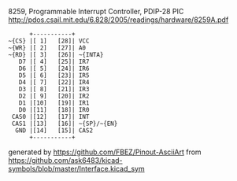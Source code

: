 8259, Programmable Interrupt Controller, PDIP-28
PIC
http://pdos.csail.mit.edu/6.828/2005/readings/hardware/8259A.pdf


	      +-----------+
	~{CS} |[ 1]   [28]| VCC
	~{WR} |[ 2]   [27]| A0
	~{RD} |[ 3]   [26]| ~{INTA}
	   D7 |[ 4]   [25]| IR7
	   D6 |[ 5]   [24]| IR6
	   D5 |[ 6]   [23]| IR5
	   D4 |[ 7]   [22]| IR4
	   D3 |[ 8]   [21]| IR3
	   D2 |[ 9]   [20]| IR2
	   D1 |[10]   [19]| IR1
	   D0 |[11]   [18]| IR0
	 CAS0 |[12]   [17]| INT
	 CAS1 |[13]   [16]| ~{SP}/~{EN}
	  GND |[14]   [15]| CAS2
	      +-----------+


generated by https://github.com/FBEZ/Pinout-AsciiArt from https://github.com/ask6483/kicad-symbols/blob/master/Interface.kicad_sym